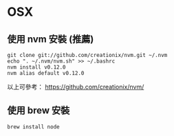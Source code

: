 # OSX

## 使用 nvm 安裝 (推薦)

```
git clone git://github.com/creationix/nvm.git ~/.nvm
echo ". ~/.nvm/nvm.sh" >> ~/.bashrc
nvm install v0.12.0
nvm alias default v0.12.0
```

以上可參考： https://github.com/creationix/nvm/

## 使用 brew 安裝

```
brew install node
```

